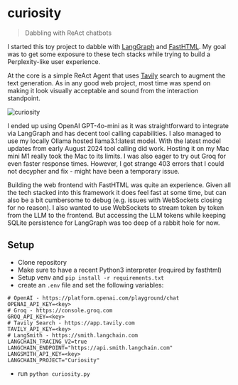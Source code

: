# curiosity

> Dabbling with ReAct chatbots

I started this toy project to dabble with [LangGraph](https://langchain-ai.github.io/langgraph/) and [FastHTML]([fastht.ml](https://fastht.ml)). My goal was to get some exposure to these tech stacks while trying to build a Perplexity-like user experience.

At the core is a simple ReAct Agent that uses [Tavily](https://tavily.com) search to augment the text generation. As in any good web project, most time was spend on making it look visually acceptable and sound from the interaction standpoint.

![curiosity](https://github.com/user-attachments/assets/d915466f-5f7a-414e-8c34-42ad79fa1b9c)

I ended up using OpenAI GPT-4o-mini as it was straightforward to integrate via LangGraph and has decent tool calling capabilities. I also managed to use my locally Ollama hosted llama3.1:latest model. With the latest model updates from early August 2024 tool calling did work. Hosting it on my Mac mini M1 really took the Mac to its limits. I was also eager to try out Groq for even faster response times. However, I got strange 403 errors that I could not decypher and fix - might have been a temporary issue.

Building the web frontend with FastHTML was quite an experience. Given all the tech stacked into this framework it does feel fast at some time, but can also be a bit cumbersome to debug (e.g. issues with WebSockets closing for no reason). I also wanted to use WebSockets to stream token by token from the LLM to the frontend. But accessing the LLM tokens while keeping SQLite persistence for LangGraph was too deep of a rabbit hole for now.

## Setup
- Clone repository
- Make sure to have a recent Python3 interpreter (required by fasthtml)
- Setup venv and `pip install -r requirements.txt`
- create an `.env` file and set the following variables:
```
# OpenAI - https://platform.openai.com/playground/chat
OPENAI_API_KEY=<key>
# Groq - https://console.groq.com
GROQ_API_KEY=<key>
# Tavily Search - https://app.tavily.com
TAVILY_API_KEY=<key>
# LangSmith - https://smith.langchain.com
LANGCHAIN_TRACING_V2=true
LANGCHAIN_ENDPOINT="https://api.smith.langchain.com"
LANGSMITH_API_KEY=<key>
LANGCHAIN_PROJECT="Curiosity"
```
- run `python curiosity.py`
